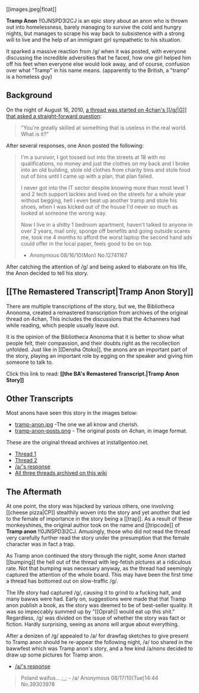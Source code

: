 [[images.jpeg|float]]

**Tramp Anon** !!0JNSPD3l2CJ is an epic story about an anon who is thrown out into homelessness, barely managing to survive the cold and hungry nights, but manages to scrape his way back to subsistence with a strong will to live and the help of an immigrant girl sympathetic to his situation. 

It sparked a massive reaction from /g/ when it was posted, with everyone discussing the incredible adversities that he faced, how one girl helped him off his feet when everyone else would look away, and of course, confusion over what "Tramp" in his name means. (apparently to the British, a "tramp" is a homeless guy)

## Background

On the night of August 16, 2010, [a thread was started on 4chan's [[/g/|G]] that asked a straight-forward question](http://archive.installgentoo.net/cgi-board.pl/g/thread/12740705): 

> "You're greatly skilled at something that is useless in the real world. What is it?" 

After several responses, one Anon posted the following:

> I'm a survivor, I got tossed out into the streets at 18 with no qualifications, no money and just the clothes on my back and I broke into an old building, stole old clothes from charity bins and stole food out of bins until I came up with a plan, that plan failed.   
>  
> I never got into the IT sector despite knowing more than most level 1 and 2 tech support lackies and lived on the streets for a whole year without begging, hell i even beat up another tramp and stole his shoes, when I was kicked out of the house I'd never so much as looked at someone the wrong way.  
>  
> Now I live in a shitty 1 bedroom apartment, haven't talked to anyone in over 2 years, mail only, sponge off benefits and going outside scares me, took me 4 months to afford the worst laptop the second hand ads could offer in the local paper, feels good to be on top.  
> - Anonymous 08/16/10(Mon) No.12741167  

After catching the attention of /g/ and being asked to elaborate on his life, the Anon decided to tell his story.

## [[The Remastered Transcript|Tramp Anon Story]]

There are multiple transcriptions of the story, but we, the Bibliotheca Anonoma, created a remastered transcription from archives of the original thread on 4chan, This includes the discussions that the 4channers had while reading, which people usually leave out. 

It is the opinion of the Bibliotheca Anonoma that it is better to show what people felt, their compassion, and their doubts right as the recollection unfolded. Just like in [[Densha Otoko]], the anons are an important part of the story, playing an important role by egging on the speaker and giving him someone to talk to.

Click this link to read: **[[the BA's Remastered Transcript.|Tramp Anon Story]]**

## Other Transcripts

Most anons have seen this story in the images below:

* [tramp-anon.jpg](https://raw.github.com/bibanon/bibanon/master/Stories/Tramp-Anon/tramp-anon.jpg) -The one we all know and cherish.
* [tramp-anon-posts.png](https://github.com/bibanon/bibanon/raw/master/Stories/Tramp-Anon/tramp-anon-posts.png) - The original posts on 4chan, in image format.

These are the original thread archives at installgentoo.net.

* [Thread 1](http://archive.installgentoo.net/cgi-board.pl/g/thread/12740705)
* [Thread 2](http://archive.installgentoo.net/g/thread/12744932)
* [/a/'s response](http://archive.foolz.us/a/thread/39302939)
* [All three threads archived on this wiki](https://github.com/bibanon/bibanon/raw/master/Stories/Tramp-Anon/Tramp-Anon.7z)

## The Aftermath

At one point, the story was hijacked by various others, one involving [[cheese pizza|CP]] stealthily woven into the story and yet another that led to the female of importance in the story being a [[trap]]. As a result of these monkeyshines, the original author took on the name and [[tripcode]] of **Tramp anon** !!0JNSPD3l2CJ. Amusingly, those who did not read the thread very carefully further read the story under the presumption that the female character was in fact a trap.

As Tramp anon continued the story through the night, some Anon started [[bumping]] the hell out of the thread with leg-fetish pictures at a ridiculous rate. Not that bumping was necessary anyway, as the thread had seemingly captured the attention of the whole board. This may have been the first time a thread has bottomed out on slow-traffic /g/.

The life story had captured /g/, causing it to grind to a fucking halt, and many bawws were had. Early on, suggestions were made that that Tramp anon publish a book, as the story was deemed to be of best-seller quality. It was so impeccably summed up by "[[Oprah]] would eat up this shit." Regardless, /g/ was divided on the issue of whether the story was fact or fiction. Hardly surprising, seeing as anons will argue about everything.

After a denizen of /g/ appealed to /a/ for drawfag sketches to give present to Tramp anon should he re-appear the following night, /a/ too shared in the bawwfest which was Tramp anon's story, and a few kind /a/nons decided to draw up some pictures for Tramp anon.

* [/a/'s response](http://archive.foolz.us/a/thread/39302939)

> Poland waifus... ;_; - /a/ Anonymous 08/17/10(Tue)14:44 No.39303978